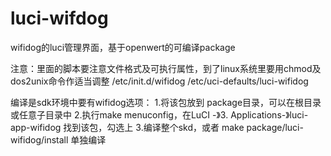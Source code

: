 luci-wifdog
===========

wifidog的luci管理界面，基于openwert的可编译package

注意：里面的脚本要注意文件格式及可执行属性，到了linux系统里要用chmod及dos2unix命令作适当调整
/etc/init.d/wifidog
/etc/uci-defaults/luci-wifidog


编译是sdk环境中要有wifidog选项：
1.将该包放到 package目录，可以在根目录或任意子目录中
2.执行make menuconfig，在LuCI -》3. Applications-》luci-app-wifidog 找到该包，勾选上
3.编译整个skd，或者 make package/luci-wifidog/install 单独编译

